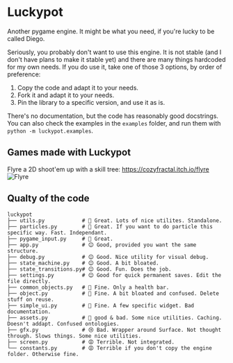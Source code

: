 # Luckypot

Another pygame engine. It might be what you need, if you're lucky to be called Diego.

Seriously, you probably don't want to use this engine.
It is not stable (and I don't have plans to make it stable yet) and there are many things hardcoded for my own needs.
If you do use it, take one of those 3 options, by order of preference:
1. Copy the code and adapt it to your needs.
2. Fork it and adapt it to your needs.
3. Pin the library to a specific version, and use it as is.

There's no documentation, but the code has reasonably good docstrings.
You can also check the examples in the `examples` folder, and run them with
`python -m luckypot.examples`.


## Games made with Luckypot

Flyre a 2D shoot'em up with a skill tree: https://cozyfractal.itch.io/flyre
![Flyre](https://img.itch.zone/aW1nLzU2NDIwMDUucG5n/original/Yl3rUc.png)


## Qualty of the code

```
luckypot
├── utils.py            # 🌟 Great. Lots of nice utilites. Standalone.
├── particles.py        # 🌟 Great. If you want to do particle this specific way. Fast. Independant.
├── pygame_input.py     # 🌟 Great.
├── app.py              # 😊 Good, provided you want the same structure.
├── debug.py            # 😊 Good. Nice utility for visual debug.
├── state_machine.py    # 😊 Good. A bit bloated.
├── state_transitions.py# 😊 Good. Fun. Does the job.
├── settings.py         # 😊 Good for quick permanent saves. Edit the file directly.
├── common_objects.py   # 🤷‍ Fine. Only a health bar.
├── object.py           # 🤷‍ Fine. A bit bloated and confused. Delete stuff on reuse.
├── simple_ui.py        # 🤷‍ Fine. A few specific widget. Bad documentation.
├── assets.py           # 🤷‍ good & bad. Some nice utilities. Caching. Doesn't addapt. Confused ontologies.
├── gfx.py              # 😢 Bad. Wrapper around Surface. Not thought through. Slows things. Some nice utilities.
├── screen.py           # 😡 Terrible. Not integrated.
└── constants.py        # 😡 Terrible if you don't copy the engine folder. Otherwise fine.
```